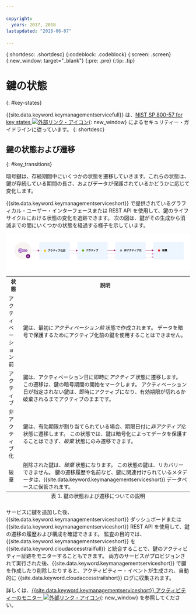 ```yaml
---

copyright:
  years: 2017, 2018
lastupdated: "2018-06-07"

---
```


{:shortdesc: .shortdesc}
{:codeblock: .codeblock}
{:screen: .screen}
{:new_window: target="_blank"}
{:pre: .pre}
{:tip: .tip}

# 鍵の状態
{: #key-states}

{{site.data.keyword.keymanagementservicefull}} は、[NIST SP 800-57 for key states ![外部リンク・アイコン](../../../icons/launch-glyph.svg "外部リンク・アイコン")](http://nvlpubs.nist.gov/nistpubs/SpecialPublications/NIST.SP.800-57pt1r4.pdf){: new_window} によるセキュリティー・ガイドラインに従っています。
{: shortdesc}

## 鍵の状態および遷移
{: #key_transitions}

暗号鍵は、存続期間中にいくつかの状態を遷移していきます。これらの状態は、鍵が存続している期間の長さ、およびデータが保護されているかどうかに応じて変化します。 

{{site.data.keyword.keymanagementserviceshort}} で提供されているグラフィカル・ユーザー・インターフェースまたは REST API を使用して、鍵のライフサイクルにおける状態の変化を追跡できます。 次の図は、鍵がその生成から消滅までの間にいくつかの状態を経過する様子を示しています。

![図には、以下の定義表に説明されているのと同じコンポーネントが表示されています。](../images/key-states_min.svg)

<table>
  <tr>
    <th>状態</th>
    <th>説明</th>
  </tr>
  <tr>
    <td>アクティベーション前</td>
    <td>鍵は、最初に<i>アクティベーション前</i> 状態で作成されます。 データを暗号で保護するためにアクティブ化前の鍵を使用することはできません。</td>
  </tr>
  <tr>
    <td>アクティブ</td>
    <td>鍵は、アクティベーション日に即時に<i>アクティブ</i> 状態に遷移します。 この遷移は、鍵の暗号期間の開始をマークします。 アクティベーション日が指定されない鍵は、即時にアクティブになり、有効期限が切れるか破棄されるまでアクティブのままです。</td>
  </tr>
  <tr>
    <td>非アクティブ化</td>
    <td>鍵は、有効期限が割り当てられている場合、期限日付に<i>非アクティブ化</i> 状態に遷移します。 この状態では、鍵は暗号化によってデータを保護することはできず、<i>破棄</i> 状態にのみ遷移できます。</td>
  </tr>
  <tr>
    <td>破棄</td>
    <td>削除された鍵は、<i>破棄</i> 状態になります。 この状態の鍵は、リカバリーできません。 鍵の遷移履歴や名前など、鍵に関連付けられているメタデータは、{{site.data.keyword.keymanagementserviceshort}} データベースに保管されます。</td>
  </tr>
  <caption style="caption-side:bottom;">表 1. 鍵の状態および遷移についての説明</caption>
</table>

サービスに鍵を追加した後、{{site.data.keyword.keymanagementserviceshort}} ダッシュボードまたは {{site.data.keyword.keymanagementserviceshort}} REST API を使用して、鍵の遷移の履歴および構成を確認できます。 監査の目的では、{{site.data.keyword.keymanagementserviceshort}} を {{site.data.keyword.cloudaccesstrailfull}} と統合することで、鍵のアクティビティー証跡をモニターすることもできます。 両方のサービスがプロビジョンされて実行された後、{{site.data.keyword.keymanagementserviceshort}} で鍵を作成したり削除したりすると、アクティビティー・イベントが生成され、自動的に {{site.data.keyword.cloudaccesstrailshort}} ログに収集されます。 

詳しくは、[{{site.data.keyword.keymanagementserviceshort}} アクティビティーのモニター ![外部リンク・アイコン](../../../icons/launch-glyph.svg "外部リンク・アイコン")](/docs/services/cloud-activity-tracker/services/security_svcs.html#key_protect){: new_window} を参照してください。
